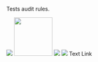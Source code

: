 Tests audit rules.

![](foo1.jpg) <img src="foo2.jpg" width="100" /> ![](foo3.jpg) ![](foo4.jpg) Text Link
